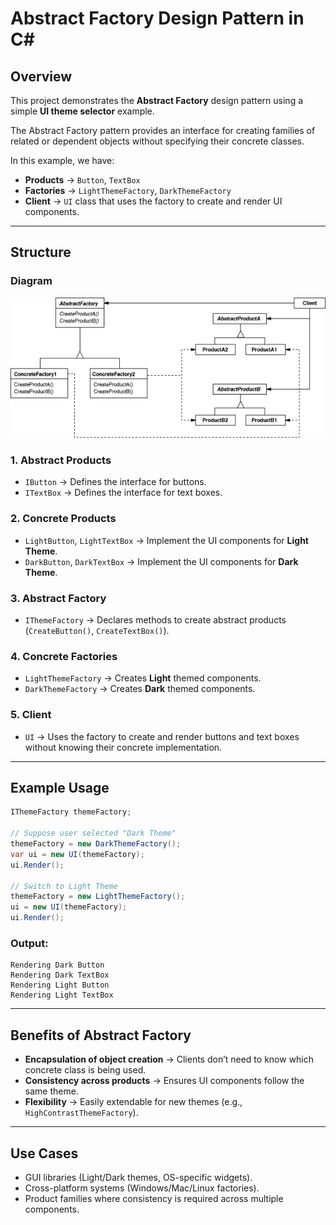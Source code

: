 # Abstract Factory Design Pattern in C\#

## Overview

This project demonstrates the **Abstract Factory** design pattern using a simple **UI theme selector** example.

The Abstract Factory pattern provides an interface for creating families of related or dependent objects without specifying their concrete classes.

In this example, we have:

* **Products** → `Button`, `TextBox`
* **Factories** → `LightThemeFactory`, `DarkThemeFactory`
* **Client** → `UI` class that uses the factory to create and render UI components.

---

## Structure

### Diagram

![Structure Diagram](structure.png)

### 1. Abstract Products

* `IButton` → Defines the interface for buttons.
* `ITextBox` → Defines the interface for text boxes.

### 2. Concrete Products

* `LightButton`, `LightTextBox` → Implement the UI components for **Light Theme**.
* `DarkButton`, `DarkTextBox` → Implement the UI components for **Dark Theme**.

### 3. Abstract Factory

* `IThemeFactory` → Declares methods to create abstract products (`CreateButton()`, `CreateTextBox()`).

### 4. Concrete Factories

* `LightThemeFactory` → Creates **Light** themed components.
* `DarkThemeFactory` → Creates **Dark** themed components.

### 5. Client

* `UI` → Uses the factory to create and render buttons and text boxes without knowing their concrete implementation.

---

## Example Usage

```csharp
IThemeFactory themeFactory;

// Suppose user selected "Dark Theme"
themeFactory = new DarkThemeFactory();
var ui = new UI(themeFactory);
ui.Render();

// Switch to Light Theme
themeFactory = new LightThemeFactory();
ui = new UI(themeFactory);
ui.Render();
```

### Output:

```
Rendering Dark Button
Rendering Dark TextBox
Rendering Light Button
Rendering Light TextBox
```

---

## Benefits of Abstract Factory

* **Encapsulation of object creation** → Clients don’t need to know which concrete class is being used.
* **Consistency across products** → Ensures UI components follow the same theme.
* **Flexibility** → Easily extendable for new themes (e.g., `HighContrastThemeFactory`).

---

## Use Cases

* GUI libraries (Light/Dark themes, OS-specific widgets).
* Cross-platform systems (Windows/Mac/Linux factories).
* Product families where consistency is required across multiple components.
